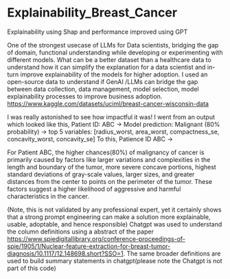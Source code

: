 # Explainability_Breast_Cancer
Explainability using Shap and performance improved using GPT


One of the strongest usecase of LLMs for Data scientists, bridging the gap of domain, functional understanding while developing or experimenting with different models. 
What can be a better dataset than a healthcare data to understand how it can simplify the explanation for a data scientist and in-turn improve explainability of the models for higher adoption. 
I used an open-source data to understand if GenAI /LLMs can bridge the gap between data collection, data management, model selection, model explainability processes to improve business adoption. 
https://www.kaggle.com/datasets/uciml/breast-cancer-wisconsin-data

I was really astonished to see how impactful it was!
I went from an output which looked like this, 
Patient ID: ABC ->  Model prediction: Malignant (80% probability) -> top 5 variables: [radius_worst,  area_worst, compactness_se, concavity_worst, concavity_se]
To this,
Patience ID ABC -> 


For Patient ABC, the higher chances(80%) of malignancy of cancer is primarily caused by factors like larger variations and complexities in the length and boundary of the tumor, more severe concave portions, highest standard deviations of gray-scale values, larger sizes, and greater distances from the center to points on the perimeter of the tumor. These factors suggest a higher likelihood of aggressive and harmful characteristics in the cancer.

(Note, this is not validated by any professional expert, yet it certainly shows that a strong prompt engineering can make a solution more explainable, usable, adoptable, and hence responsible)
Chatgpt was used to understand the column definitions using a abstract of the paper https://www.spiedigitallibrary.org/conference-proceedings-of-spie/1905/1/Nuclear-feature-extraction-for-breast-tumor-diagnosis/10.1117/12.148698.short?SSO=1. The same broader definitions are used to build summary statements in chatgpt(please note the Chatgpt is not part of this code)
